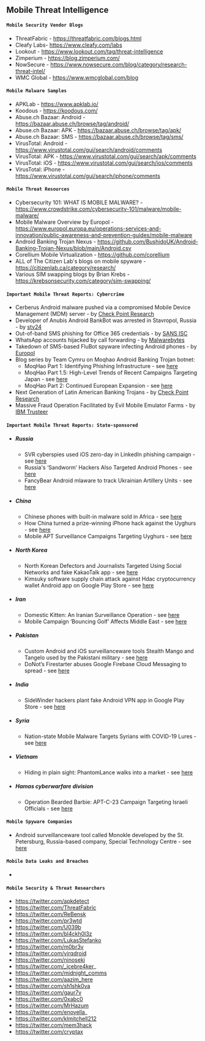 ## Mobile Threat Intelligence

#### `Mobile Security Vendor Blogs`
- ThreatFabric - https://threatfabric.com/blogs.html
- Cleafy Labs- https://www.cleafy.com/labs
- Lookout - https://www.lookout.com/tag/threat-intelligence
- Zimperium - https://blog.zimperium.com/
- NowSecure - https://www.nowsecure.com/blog/category/research-threat-intel/
- WMC Global - https://www.wmcglobal.com/blog

#### `Mobile Malware Samples`
- APKLab - https://www.apklab.io/
- Koodous - https://koodous.com/
- Abuse.ch Bazaar: Android - https://bazaar.abuse.ch/browse/tag/android/
- Abuse.ch Bazaar: APK - https://bazaar.abuse.ch/browse/tag/apk/
- Abuse.ch Bazaar: SMS - https://bazaar.abuse.ch/browse/tag/sms/
- VirusTotal: Android - https://www.virustotal.com/gui/search/android/comments
- VirusTotal: APK - https://www.virustotal.com/gui/search/apk/comments
- VirusTotal: iOS - https://www.virustotal.com/gui/search/ios/comments
- VirusTotal: iPhone - https://www.virustotal.com/gui/search/iphone/comments

#### `Mobile Threat Resources`
- Cybersecurity 101: WHAT IS MOBILE MALWARE? - https://www.crowdstrike.com/cybersecurity-101/malware/mobile-malware/
- Mobile Malware Overview by Europol - https://www.europol.europa.eu/operations-services-and-innovation/public-awareness-and-prevention-guides/mobile-malware
- Android Banking Trojan Nexus - https://github.com/BushidoUK/Android-Banking-Trojan-Nexus/blob/main/Android.csv
- Corellium Mobile Virtualization - https://github.com/corellium
- ALL of The Citizen Lab's blogs on mobile spyware - https://citizenlab.ca/category/research/
- Various SIM swapping blogs by Brian Krebs - https://krebsonsecurity.com/category/sim-swapping/

#### `Important Mobile Threat Reports: Cybercrime`
- Cerberus Android malware pushed via a compromised Mobile Device Management (MDM) server - by [Check Point Research](https://research.checkpoint.com/2020/mobile-as-attack-vector-using-mdm/)
- Developer of Anubis Android BankBot was arrested in Stavropol, Russia - by [stv24](https://web.archive.org/web/20210515025455/https://stv24.tv/novosti/izvestnogo-hakera-maza-in-budut-sudit-v-stavropole/)
- Out-of-band SMS phishing for Office 365 credentials - by [SANS ISC](https://isc.sans.edu/forums/diary/Out+of+Band+Phishing+Using+SMS+messages+to+Evade+Network+Detection/27768/)
- WhatsApp accounts hijacked by call forwarding - by [Malwarebytes](https://blog.malwarebytes.com/social-engineering/2022/06/whatsapp-accounts-hijacked-by-call-forwarding/)
- Takedown of SMS-based FluBot spyware infecting Android phones - by [Europol](https://www.europol.europa.eu/media-press/newsroom/news/takedown-of-sms-based-flubot-spyware-infecting-android-phones)
- Blog series by Team Cymru on Moqhao Android Banking Trojan botnet:
  - MoqHao Part 1: Identifying Phishing Infrastructure - see [here](https://team-cymru.com/blog/2021/01/20/moqhao-part-1-identifying-phishing-infrastructure/)
  - MoqHao Part 1.5: High-Level Trends of Recent Campaigns Targeting Japan - see [here](https://team-cymru.com/blog/2021/08/11/moqhao-part-1-5-high-level-trends-of-recent-campaigns-targeting-japan/)
  - MoqHao Part 2: Continued European Expansion - see [here](https://team-cymru.com/blog/2022/04/07/moqhao-part-2-continued-european-expansion/)
- Next Generation of Latin American Banking Trojans - by [Check Point Research](https://research.checkpoint.com/2021/pixstealer-a-new-wave-of-android-banking-trojans-abusing-accessibility-services/)
- Massive Fraud Operation Facilitated by Evil Mobile Emulator Farms - by [IBM Trusteer](https://securityintelligence.com/posts/massive-fraud-operation-evil-mobile-emulator-farms/)

#### `Important Mobile Threat Reports: State-sponsored`
- ##### Russia
  - SVR cyberspies used iOS zero-day in LinkedIn phishing campaign - see [here](https://therecord.media/svr-cyberspies-used-ios-zero-day-in-recent-phishing-campaign/)
  - Russia's ‘Sandworm’ Hackers Also Targeted Android Phones - see [here](https://www.wired.com/story/sandworm-android-malware/)
  - FancyBear Android mlaware to track Ukrainian Artillery Units - see [here](https://www.crowdstrike.com/wp-content/brochures/FancyBearTracksUkrainianArtillery.pdf)
- ##### China
  -  Chinese phones with built-in malware sold in Africa - see [here](https://www.bbc.co.uk/news/technology-53903436)
  -  How China turned a prize-winning iPhone hack against the Uyghurs - see [here](https://www.technologyreview.com/2021/05/06/1024621/china-apple-spy-uyghur-hacker-tianfu/)
  -  Mobile APT Surveillance Campaigns Targeting Uyghurs - see [here](https://www.lookout.com/documents/threat-reports/us/lookout-uyghur-malware-tr-us.pdf)
- ##### North Korea
  - North Korean Defectors and Journalists Targeted Using Social Networks and fake KakaoTalk app - see [here](https://www.mcafee.com/blogs/other-blogs/mcafee-labs/north-korean-defectors-journalists-targeted-using-social-networks-kakaotalk/)
  - Kimsuky software supply chain attack against Hdac cryptocurrency wallet Android app on Google Play Store - see [here](https://twitter.com/vigilantbeluga/status/1315720089316941824)
- ##### Iran
  - Domestic Kitten: An Iranian Surveillance Operation - see [here](https://research.checkpoint.com/2018/domestic-kitten-an-iranian-surveillance-operation/)
  - Mobile Campaign ‘Bouncing Golf’ Affects Middle East - see [here](https://www.trendmicro.com/en_us/research/19/f/mobile-cyberespionage-campaign-bouncing-golf-affects-middle-east.html)
- ##### Pakistan
  -  Custom Android and iOS surveillanceware tools Stealth Mango and Tangelo used by the Pakistani military - see [here](https://info.lookout.com/rs/051-ESQ-475/images/lookout-stealth-mango-srr-us.pdf)
  -  DoNot’s Firestarter abuses Google Firebase Cloud Messaging to spread - see [here](https://blog.talosintelligence.com/2020/10/donot-firestarter.html)
- ##### India
  - SideWinder hackers plant fake Android VPN app in Google Play Store - see [here](https://www.bleepingcomputer.com/news/security/sidewinder-hackers-plant-fake-android-vpn-app-in-google-play-store/)
- ##### Syria
  - Nation-state Mobile Malware Targets Syrians with COVID-19 Lures - see [here](https://www.lookout.com/blog/nation-state-mobile-malware-targets-syrians-with-covid-19-lures)
- ##### Vietnam
  - Hiding in plain sight: PhantomLance walks into a market - see [here](https://securelist.com/apt-phantomlance/96772/)
- ##### Hamas cyberwarfare division
  - Operation Bearded Barbie: APT-C-23 Campaign Targeting Israeli Officials - see [here](https://www.cybereason.com/blog/operation-bearded-barbie-apt-c-23-campaign-targeting-israeli-officials)

#### `Mobile Spyware Companies`
- Android surveillanceware tool called Monokle developed by the St. Petersburg, Russia-based company, Special 
Technology Centre - see [here](https://www.lookout.com/documents/threat-reports/lookout-discovers-monokle-threat-report.pdf)

#### `Mobile Data Leaks and Breaches`
-

#### `Mobile Security & Threat Researchers`
- https://twitter.com/apkdetect
- https://twitter.com/ThreatFabric
- https://twitter.com/ReBensk
- https://twitter.com/pr3wtd
- https://twitter.com/U039b
- https://twitter.com/bl4ckh0l3z
- https://twitter.com/LukasStefanko
- https://twitter.com/m0br3v
- https://twitter.com/virqdroid
- https://twitter.com/ninoseki
- https://twitter.com/_icebre4ker_
- https://twitter.com/midnight_comms
- https://twitter.com/aazim_here
- https://twitter.com/sh1shk0va
- https://twitter.com/gaur7v
- https://twitter.com/0xabc0
- https://twitter.com/MrHazum
- https://twitter.com/enovella_
- https://twitter.com/klmitchell212
- https://twitter.com/mem3hack
- https://twitter.com/cryptax

